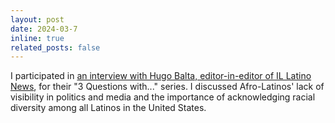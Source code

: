 ```yaml
---
layout: post
date: 2024-03-7
inline: true
related_posts: false
---
```


I participated in <a href="https://illatinonews.com/michelle-bueno-vasquez-defining-latinidad/"> an interview with Hugo Balta, editor-in-editor of IL Latino News</a>, for their "3 Questions with..." series. I discussed Afro-Latinos' lack of visibility in politics and media and the importance of acknowledging racial diversity among all Latinos in the United States.
